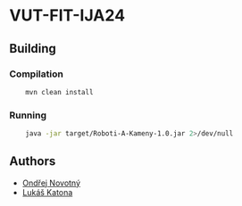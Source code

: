 # VUT-FIT-IJA24

## Building 
### Compilation
```bash
    mvn clean install
```
### Running
```bash
    java -jar target/Roboti-A-Kameny-1.0.jar 2>/dev/null
```

## Authors
- [Ondřej Novotný](https://github.com/Ondraaasseek)
- [Lukáš Katona](https://github.com/LukasKatona)